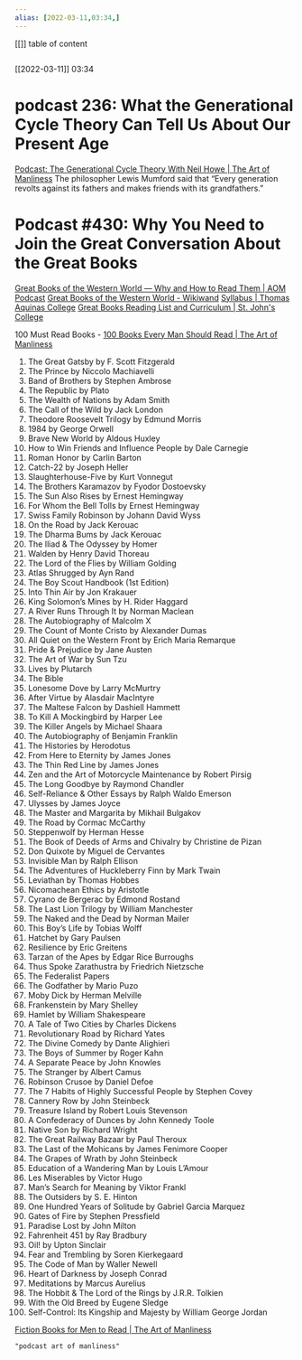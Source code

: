 ```yaml
---
alias: [2022-03-11,03:34,]
---
```

[[]]
table of content
```toc
```

[[2022-03-11]] 03:34
# podcast 236: What the Generational Cycle Theory Can Tell Us About Our Present Age
[Podcast: The Generational Cycle Theory With Neil Howe | The Art of Manliness](https://www.artofmanliness.com/character/behavior/podcast-236-generational-cycle-theory-can-tell-us-present-age/)
The philosopher Lewis Mumford said that “Every generation revolts against its fathers and makes friends with its grandfathers.”

# Podcast #430: Why You Need to Join the Great Conversation About the Great Books
[Great Books of the Western World — Why and How to Read Them | AOM Podcast](https://www.artofmanliness.com/living/reading/great-conversation-the-great-books/)
[Great Books of the Western World - Wikiwand](https://www.wikiwand.com/en/Great_Books_of_the_Western_World#/Volume_1)
[Syllabus | Thomas Aquinas College](https://www.thomasaquinas.edu/a-liberating-education/syllabus)
[Great Books Reading List and Curriculum | St. John's College](https://www.sjc.edu/academic-programs/undergraduate/great-books-reading-list)

100 Must Read Books - [100 Books Every Man Should Read | The Art of Manliness](https://www.artofmanliness.com/living/reading/100-books-every-man-read/)
1. The Great Gatsby by F. Scott Fitzgerald
2. The Prince by Niccolo Machiavelli
3. Band of Brothers by Stephen Ambrose
4. The Republic by Plato
5. The Wealth of Nations by Adam Smith
6. The Call of the Wild by Jack London
7. Theodore Roosevelt Trilogy by Edmund Morris
8. 1984 by George Orwell
9. Brave New World by Aldous Huxley
10. How to Win Friends and Influence People by Dale Carnegie
11. Roman Honor by Carlin Barton
12. Catch-22 by Joseph Heller
13. Slaughterhouse-Five by Kurt Vonnegut
14. The Brothers Karamazov by Fyodor Dostoevsky
15. The Sun Also Rises by Ernest Hemingway
16. For Whom the Bell Tolls by Ernest Hemingway
17. Swiss Family Robinson by Johann David Wyss
18. On the Road by Jack Kerouac
19. The Dharma Bums by Jack Kerouac
20. The Iliad & The Odyssey by Homer
21. Walden by Henry David Thoreau
22. The Lord of the Flies by William Golding
23. Atlas Shrugged by Ayn Rand
24. The Boy Scout Handbook (1st Edition)
25. Into Thin Air by Jon Krakauer
26. King Solomon’s Mines by H. Rider Haggard
27. A River Runs Through It by Norman Maclean
28. The Autobiography of Malcolm X
29. The Count of Monte Cristo by Alexander Dumas
30. All Quiet on the Western Front by Erich Maria Remarque
31. Pride & Prejudice by Jane Austen
32. The Art of War by Sun Tzu
33. Lives by Plutarch
34. The Bible
35. Lonesome Dove by Larry McMurtry
36. After Virtue by Alasdair MacIntyre
37. The Maltese Falcon by Dashiell Hammett
38. To Kill A Mockingbird by Harper Lee
39. The Killer Angels by Michael Shaara
40. The Autobiography of Benjamin Franklin
41. The Histories by Herodotus
42. From Here to Eternity by James Jones
43. The Thin Red Line by James Jones
44. Zen and the Art of Motorcycle Maintenance by Robert Pirsig
45. The Long Goodbye by Raymond Chandler
46. Self-Reliance & Other Essays by Ralph Waldo Emerson
47. Ulysses by James Joyce
48. The Master and Margarita by Mikhail Bulgakov
49. The Road by Cormac McCarthy
50. Steppenwolf by Herman Hesse
51. The Book of Deeds of Arms and Chivalry by Christine de Pizan
52. Don Quixote by Miguel de Cervantes
53. Invisible Man by Ralph Ellison
54. The Adventures of Huckleberry Finn by Mark Twain
55. Leviathan by Thomas Hobbes
56. Nicomachean Ethics by Aristotle
57. Cyrano de Bergerac by Edmond Rostand
58. The Last Lion Trilogy by William Manchester
59. The Naked and the Dead by Norman Mailer
60. This Boy’s Life by Tobias Wolff
61. Hatchet by Gary Paulsen
62. Resilience by Eric Greitens
63. Tarzan of the Apes by Edgar Rice Burroughs
64. Thus Spoke Zarathustra by Friedrich Nietzsche
65. The Federalist Papers
66. The Godfather by Mario Puzo
67. Moby Dick by Herman Melville
68. Frankenstein by Mary Shelley
69. Hamlet by William Shakespeare
70. A Tale of Two Cities by Charles Dickens
71. Revolutionary Road by Richard Yates
72. The Divine Comedy by Dante Alighieri
73. The Boys of Summer by Roger Kahn
74. A Separate Peace by John Knowles
75. The Stranger by Albert Camus
76. Robinson Crusoe by Daniel Defoe
77. The 7 Habits of Highly Successful People by Stephen Covey
78. Cannery Row by John Steinbeck
79. Treasure Island by Robert Louis Stevenson
80. A Confederacy of Dunces by John Kennedy Toole
81. Native Son by Richard Wright
82. The Great Railway Bazaar by Paul Theroux
83. The Last of the Mohicans by James Fenimore Cooper
84. The Grapes of Wrath by John Steinbeck
85. Education of a Wandering Man by Louis L’Amour
86. Les Miserables by Victor Hugo
87. Man’s Search for Meaning by Viktor Frankl
88. The Outsiders by S. E. Hinton
89. One Hundred Years of Solitude by Gabriel Garcia Marquez
90. Gates of Fire by Stephen Pressfield
91. Paradise Lost by John Milton
92. Fahrenheit 451 by Ray Bradbury
93. Oil! by Upton Sinclair
94. Fear and Trembling by Soren Kierkegaard
95. The Code of Man by Waller Newell
96. Heart of Darkness by Joseph Conrad
97. Meditations by Marcus Aurelius
98. The Hobbit & The Lord of the Rings by J.R.R. Tolkien
99. With the Old Breed by Eugene Sledge
100. Self-Control: Its Kingship and Majesty by William George Jordan

[Fiction Books for Men to Read | The Art of Manliness](https://www.artofmanliness.com/living/reading/fiction-for-men-as-suggested-by-art-of-manliness-readers/)
```query
"podcast art of manliness"
```